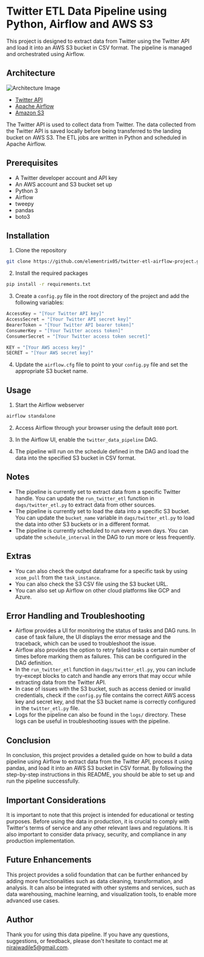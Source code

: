 # Twitter ETL Data Pipeline using Python, Airflow and AWS S3

This project is designed to extract data from Twitter using the Twitter API and load it into an AWS S3 bucket in CSV format. The pipeline is managed and orchestrated using Airflow.

## Architecture

![Architecture Image](https://imgur.com/mAjDOxl.png)

- [Twitter API](https://developer.twitter.com/en/docs/twitter-api)
- [Apache Airflow](https://airflow.apache.org)
- [Amazon S3](https://aws.amazon.com/s3/)

The Twitter API is used to collect data from Twitter. The data collected from the Twitter API is saved locally before being transferred to the landing bucket on AWS S3. The ETL jobs are written in Python and scheduled in Apache Airflow.


## Prerequisites

- A Twitter developer account and API key
- An AWS account and S3 bucket set up
- Python 3
- Airflow
- tweepy
- pandas
- boto3

## Installation

1. Clone the repository

```bash
git clone https://github.com/elementrix05/twitter-etl-airflow-project.git
```

2. Install the required packages

```bash
pip install -r requirements.txt
```

3. Create a `config.py` file in the root directory of the project and add the following variables:

```python
AccessKey = "[Your Twitter API key]"
AccessSecret = "[Your Twitter API secret key]"
BearerToken = "[Your Twitter API bearer token]"
ConsumerKey = "[Your Twitter access token]"
ConsumerSecret = "[Your Twitter access token secret]"

KEY = "[Your AWS access key]"
SECRET = "[Your AWS secret key]"
```

4. Update the `airflow.cfg` file to point to your `config.py` file and set the appropriate S3 bucket name.

## Usage

1. Start the Airflow webserver

```bash
airflow standalone
```



2. Access Airflow through your browser using the default `8080` port.

3. In the Airflow UI, enable the `twitter_data_pipeline` DAG.

4. The pipeline will run on the schedule defined in the DAG and load the data into the specified S3 bucket in CSV format.



## Notes

- The pipeline is currently set to extract data from a specific Twitter handle. You can update the `run_twitter_etl` function in `dags/twitter_etl.py` to extract data from other sources.
- The pipeline is currently set to load the data into a specific S3 bucket. You can update the `bucket_name` variable in `dags/twitter_etl.py` to load the data into other S3 buckets or in a different format.
- The pipeline is currently scheduled to run every seven days. You can update the `schedule_interval` in the DAG to run more or less frequently.

## Extras

- You can also check the output dataframe for a specific task by using `xcom_pull` from the `task_instance`.
- You can also check the S3 CSV file using the S3 bucket URL.
- You can also set up Airflow on other cloud platforms like GCP and Azure.

## Error Handling and Troubleshooting

- Airflow provides a UI for monitoring the status of tasks and DAG runs. In case of task failure, the UI displays the error message and the traceback, which can be used to troubleshoot the issue.
- Airflow also provides the option to retry failed tasks a certain number of times before marking them as failures. This can be configured in the DAG definition.
- In the `run_twitter_etl` function in `dags/twitter_etl.py`, you can include try-except blocks to catch and handle any errors that may occur while extracting data from the Twitter API.
- In case of issues with the S3 bucket, such as access denied or invalid credentials, check if the `config.py` file contains the correct AWS access key and secret key, and that the S3 bucket name is correctly configured in the `twitter_etl.py` file.
- Logs for the pipeline can also be found in the `logs/` directory. These logs can be useful in troubleshooting issues with the pipeline.

## Conclusion

In conclusion, this project provides a detailed guide on how to build a data pipeline using Airflow to extract data from the Twitter API, process it using pandas, and load it into an AWS S3 bucket in CSV format. By following the step-by-step instructions in this README, you should be able to set up and run the pipeline successfully.

## Important Considerations

It is important to note that this project is intended for educational or testing purposes. Before using the data in production, it is crucial to comply with Twitter's terms of service and any other relevant laws and regulations. It is also important to consider data privacy, security, and compliance in any production implementation.

## Future Enhancements

This project provides a solid foundation that can be further enhanced by adding more functionalities such as data cleaning, transformation, and analysis. It can also be integrated with other systems and services, such as data warehousing, machine learning, and visualization tools, to enable more advanced use cases.

## Author

Thank you for using this data pipeline. If you have any questions, suggestions, or feedback, please don't hesitate to contact me at nirajwadile5@gmail.com.
